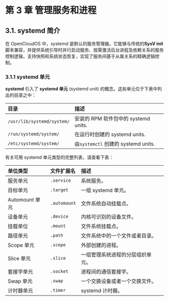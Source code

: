 # 第 3 章 管理服务和进程

## 3.1. systemd 简介

在 OpenCloudOS 中，systemd 是默认的服务管理器。它能够与传统的**SysV init**脚本兼容，并提供系统引导时并行启动服务、按需激活后台进程及依赖关系的服务控制逻辑，支持快照和系统状态恢复，实现了服务间基于从属关系的精确逻辑控制。

### 3.1.1 systemd 单元

**systemd** 引入了 **systemd 单元** (systemd unit) 的概念。这些单元位于下表中列出的目录之中：  

| 目录                       | 描述                                 |
| :------------------------- | :----------------------------------- |
| `/usr/lib/systemd/system/` | 安装的 RPM 软件包中的 systemd units. |
| `/run/systemd/system/`     | 在运行时创建的 systemd units.        |
| `/etc/systemd/system/`     | 由`systemctl` 创建的 systemd units.  |

有关可用 systemd 单元类型的完整列表，请查看下表：

| 单位类型       | 文件扩展名   | 描述                             |
| :------------- | :----------- | :------------------------------- |
| 服务单元       | `.service`   | 系统服务。                       |
| 目标单元       | `.target`    | 一组 systemd 单元。              |
| Automount 单元 | `.automount` | 文件系统自动挂载点。             |
| 设备单元       | `.device`    | 内核可识别的设备文件。           |
| 挂载单位       | `.mount`     | 文件系统挂载点。                 |
| 路径单元       | `.path`      | 文件系统中的一个文件或者目录。   |
| Scope 单元     | `.scope`     | 外部创建的进程。                 |
| Slice 单元     | `.slice`     | 一组管理系统进程的分层组织单元。 |
| 套接字单元     | `.socket`    | 进程间的通信套接字。             |
| Swap 单元      | `.swap`      | 一个交换设备或者一个交换文件。   |
| 计时器单元     | `.timer`     | systemd 计时器。                 |


